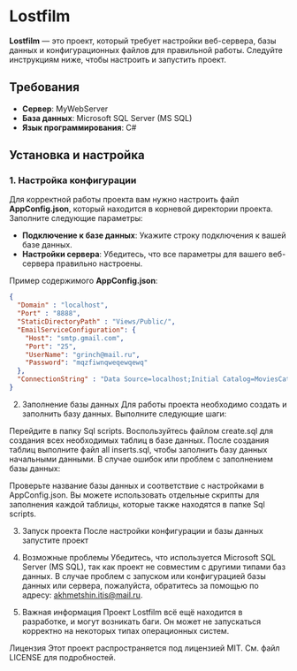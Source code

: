 # Lostfilm

**Lostfilm** — это проект, который требует настройки веб-сервера, базы данных и конфигурационных файлов для правильной работы. Следуйте инструкциям ниже, чтобы настроить и запустить проект.

## Требования

- **Сервер**: MyWebServer
- **База данных**: Microsoft SQL Server (MS SQL)
- **Язык программирования**: C#

## Установка и настройка

### 1. Настройка конфигурации

Для корректной работы проекта вам нужно настроить файл **AppConfig.json**, который находится в корневой директории проекта. Заполните следующие параметры:

- **Подключение к базе данных**: Укажите строку подключения к вашей базе данных.
- **Настройки сервера**: Убедитесь, что все параметры для вашего веб-сервера правильно настроены.

Пример содержимого **AppConfig.json**:

```json
{
  "Domain" : "localhost",
  "Port" : "8888", 
  "StaticDirectoryPath" : "Views/Public/",
  "EmailServiceConfiguration": {
    "Host": "smtp.gmail.com",
    "Port": "25",
    "UserName": "grinch@mail.ru",
    "Password": "mqzfiwnqweqewqewq"
  },
  "ConnectionString" : "Data Source=localhost;Initial Catalog=MoviesCatalog;User ID=sa;Password=P@ssw0rd;Trust Server Certificate=true;"
}
```
2. Заполнение базы данных
Для работы проекта необходимо создать и заполнить базу данных. Выполните следующие шаги:

Перейдите в папку Sql scripts.
Воспользуйтесь файлом create.sql для создания всех необходимых таблиц в базе данных.
После создания таблиц выполните файл all inserts.sql, чтобы заполнить базу данных начальными данными.
В случае ошибок или проблем с заполнением базы данных:

Проверьте название базы данных и соответствие с настройками в AppConfig.json.
Вы можете использовать отдельные скрипты для заполнения каждой таблицы, которые также находятся в папке Sql scripts.

3. Запуск проекта
После настройки конфигурации и базы данных запустите проект

4. Возможные проблемы
Убедитесь, что используется Microsoft SQL Server (MS SQL), так как проект не совместим с другими типами баз данных.
В случае проблем с запуском или конфигурацией базы данных или сервера, пожалуйста, обратитесь за помощью по адресу: akhmetshin.itis@mail.ru.
5. Важная информация
Проект Lostfilm всё ещё находится в разработке, и могут возникать баги. Он может не запускаться корректно на некоторых типах операционных систем.

Лицензия
Этот проект распространяется под лицензией MIT. См. файл LICENSE для подробностей.